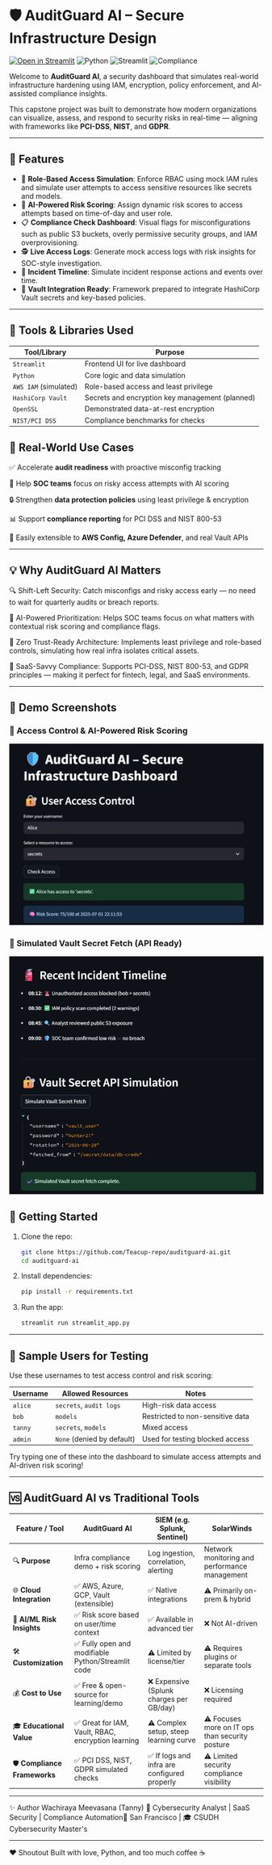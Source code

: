 # 🛡️ AuditGuard AI – Secure Infrastructure Design  
[![Open in Streamlit](https://static.streamlit.io/badges/streamlit_badge_black_white.svg)](https://auditguard-ai.streamlit.app/)
![Python](https://img.shields.io/badge/python-3.10-blue)
![Streamlit](https://img.shields.io/badge/streamlit-dashboard-orange)
![Compliance](https://img.shields.io/badge/compliance-PCI--DSS%20%7C%20NIST%20%7C%20GDPR-green)


Welcome to **AuditGuard AI**, a security dashboard that simulates real-world infrastructure hardening using IAM, encryption, policy enforcement, and AI-assisted compliance insights.

This capstone project was built to demonstrate how modern organizations can visualize, assess, and respond to security risks in real-time — aligning with frameworks like **PCI-DSS**, **NIST**, and **GDPR**.

---

## 🔧 Features

- 🔐 **Role-Based Access Simulation**: Enforce RBAC using mock IAM rules and simulate user attempts to access sensitive resources like secrets and models.
- 🤖 **AI-Powered Risk Scoring**: Assign dynamic risk scores to access attempts based on time-of-day and user role.
- 📋 **Compliance Check Dashboard**: Visual flags for misconfigurations such as public S3 buckets, overly permissive security groups, and IAM overprovisioning.
- 🕵️ **Live Access Logs**: Generate mock access logs with risk insights for SOC-style investigation.
- 🧯 **Incident Timeline**: Simulate incident response actions and events over time.
- 🔐 **Vault Integration Ready**: Framework prepared to integrate HashiCorp Vault secrets and key-based policies.


---

## 📂 Tools & Libraries Used

| Tool/Library         | Purpose                                      |
|----------------------|----------------------------------------------|
| `Streamlit`          | Frontend UI for live dashboard               |
| `Python`             | Core logic and data simulation               |
| `AWS IAM` (simulated)| Role-based access and least privilege        |
| `HashiCorp Vault`    | Secrets and encryption key management (planned) |
| `OpenSSL`            | Demonstrated data-at-rest encryption         |
| `NIST/PCI DSS`       | Compliance benchmarks for checks             |


## 🎯 Real-World Use Cases

✅ Accelerate **audit readiness** with proactive misconfig tracking

🧠 Help **SOC teams** focus on risky access attempts with AI scoring

🔒 Strengthen **data protection policies** using least privilege & encryption

📊 Support **compliance reporting** for PCI DSS and NIST 800-53

🔁 Easily extensible to **AWS Config, Azure Defender**, and real Vault APIs

---
## 💡 Why AuditGuard AI Matters

🔍 Shift-Left Security: Catch misconfigs and risky access early — no need to wait for quarterly audits or breach reports.

🧠 AI-Powered Prioritization: Helps SOC teams focus on what matters with contextual risk scoring and compliance flags.

🔐 Zero Trust-Ready Architecture: Implements least privilege and role-based controls, simulating how real infra isolates critical assets.

🚀 SaaS-Savvy Compliance: Supports PCI-DSS, NIST 800-53, and GDPR principles — making it perfect for fintech, legal, and SaaS environments.

---

## 📸 Demo Screenshots

### 🔐 Access Control & AI-Powered Risk Scoring
![Access Control Demo](https://github.com/Teacup-repo/auditguard-ai/raw/main/LandingPageDemo.png)

### 🔑 Simulated Vault Secret Fetch (API Ready)
![Vault API Simulation](https://github.com/Teacup-repo/auditguard-ai/raw/main/IRand%20APIVault.png)


## 🚀 Getting Started

1. Clone the repo:
   ```bash
   git clone https://github.com/Teacup-repo/auditguard-ai.git
   cd auditguard-ai
2. Install dependencies:
   ```bash
   pip install -r requirements.txt
3. Run the app:
   ```bash
   streamlit run streamlit_app.py
---

## 👤 Sample Users for Testing

Use these usernames to test access control and risk scoring:

| Username | Allowed Resources         | Notes                            |
|----------|---------------------------|----------------------------------|
| `alice`  | `secrets`, `audit logs`   | High-risk data access            |
| `bob`    | `models`                  | Restricted to non-sensitive data |
| `tanny`  | `secrets`, `models`       | Mixed access                     |
| `admin`  | `None` (denied by default)| Used for testing blocked access  |

Try typing one of these into the dashboard to simulate access attempts and AI-driven risk scoring!

---

## 🆚 AuditGuard AI vs Traditional Tools

| **Feature / Tool**        | **AuditGuard AI**                                       | **SIEM (e.g. Splunk, Sentinel)**                     | **SolarWinds**                                   |
|---------------------------|----------------------------------------------------------|------------------------------------------------------|--------------------------------------------------|
| 🔍 **Purpose**             | Infra compliance demo + risk scoring                    | Log ingestion, correlation, alerting                 | Network monitoring and performance management    |
| 🌐 **Cloud Integration**   | ✅ AWS, Azure, GCP, Vault (extensible)                   | ✅ Native integrations                                | ⚠️ Primarily on-prem & hybrid                    |
| 🧠 **AI/ML Risk Insights** | ✅ Risk score based on user/time context                 | ✅ Available in advanced tier                         | ❌ Not AI-driven                                 |
| 🛠️ **Customization**       | ✅ Fully open and modifiable Python/Streamlit code       | ⚠️ Limited by license/tier                            | ⚠️ Requires plugins or separate tools            |
| 💰 **Cost to Use**         | ✅ Free & open-source for learning/demo                 | ❌ Expensive (Splunk charges per GB/day)             | ❌ Licensing required                            |
| 🎓 **Educational Value**   | ✅ Great for IAM, Vault, RBAC, encryption learning       | ⚠️ Complex setup, steep learning curve               | ⚠️ Focuses more on IT ops than security posture  |
| 🛡️ **Compliance Frameworks** | ✅ PCI DSS, NIST, GDPR simulated checks                 | ✅ If logs and infra are configured properly          | ⚠️ Limited security compliance visibility        |

---

✨ Author
Wachiraya Meevasana (Tanny)
🔐 Cybersecurity Analyst | SaaS Security | Compliance Automation📍 San Francisco | 🎓 CSUDH Cybersecurity Master's

---
❤️ Shoutout
Built with love, Python, and too much coffee ☕
